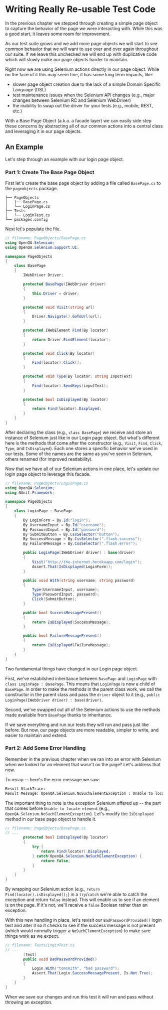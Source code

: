 # Writing Really Re-usable Test Code

In the previous chapter we stepped through creating a simple page object to capture the behavior of the page we were interacting with. While this was a good start, it leaves some room for improvement.

As our test suite grows and we add more page objects we will start to see common behavior that we will want to use over and over again throughout our suite. If we leave this unchecked we will end up with duplicative code which will slowly make our page objects harder to maintain. 

Right now we are using Selenium actions directly in our page object. While on the face of it this may seem fine, it has some long term impacts, like:

+ slower page object creation due to the lack of a simple Domain Specific Language (DSL)
+ test maintenance issues when the Selenium API changes (e.g., major changes between Selenium RC and Selenium WebDriver)
+ the inability to swap out the driver for your tests (e.g., mobile, REST, etc.)

With a Base Page Object (a.k.a. a facade layer) we can easily side step these concerns by abstracting all of our common actions into a central class and leveraging it in our page objects.

## An Example

Let's step through an example with our login page object.

### Part 1: Create The Base Page Object

First let's create the base page object by adding a file called `BasePage.cs` to the `pageobjects` package.

```text
├── PageObjects
│   ├── BasePage.cs
│   └── LoginPage.cs
├── Tests
│   └── LoginTest.cs
└── packages.config
```

Next let's populate the file.

```csharp
// filename: PageObjects/BasePage.cs
using OpenQA.Selenium;
using OpenQA.Selenium.Support.UI;

namespace PageObjects
{
    class BasePage
    {
        IWebDriver Driver;

        protected BasePage(IWebDriver driver)
        {
            this.Driver = driver;
        }

        protected void Visit(string url)
        {
            Driver.Navigate().GoToUrl(url);
        }

        protected IWebElement Find(By locator)
        {
            return Driver.FindElement(locator);
        }

        protected void Click(By locator)
        {
            Find(locator).Click();
        }

        protected void Type(By locator, string inputText)
        {
            Find(locator).SendKeys(inputText);
        }

        protected bool IsDisplayed(By locator)
        {
            return Find(locator).Displayed;
        }
    }
}
```

After declaring the class (e.g., `class BasePage`) we receive and store an instance of Selenium just like in our Login page object. But what's different here is the methods that come after the constructor (e.g., `Visit`, `Find`, `Click`, `Type`, and `IsDisplayed`). Each one stores a specific behavior we've used in our tests. Some of the names are the same as you've seen in Selenium, others renamed (for improved readability).

Now that we have all of our Selenium actions in one place, let's update our login page object to leverage this facade.

```csharp
// filename: PageObjects/LoginPage.cs
using OpenQA.Selenium;
using NUnit.Framework;

namespace PageObjects
{
    class LoginPage : BasePage
    {
        By LoginForm = By.Id("login");
        By UsernameInput = By.Id("username");
        By PasswordInput = By.Id("password");
        By SubmitButton = By.CssSelector("button");
        By SuccessMessage = By.CssSelector(".flash.success");
        By FailureMessage = By.CssSelector(".flash.error");

        public LoginPage(IWebDriver driver) : base(driver)
        {
            Visit("http://the-internet.herokuapp.com/login");
            Assert.That(IsDisplayed(LoginForm));
        }

        public void With(string username, string password)
        {
            Type(UsernameInput, username);
            Type(PasswordInput, password);
            Click(SubmitButton);
        }

        public bool SuccessMessagePresent()
        {
            return IsDisplayed(SuccessMessage);
        }

        public bool FailureMessagePresent()
        {
            return IsDisplayed(FailureMessage);
        }
    }
}
```

Two fundamental things have changed in our Login page object.

First, we've established inheritance between `BasePage` and `LoginPage` with `class LoginPage : BasePage`. This means that `LoginPage` is now a child of `BasePage`. In order to make the methods in the parent class work, we call the constructor in the parent class and pass the `driver` object to it (e.g., `public LoginPage(IWebDriver driver) : base(driver)`.

Second, we've swapped out all of the Selenium actions to use the methods made available from `BasePage` thanks to inheritance.

If we save everything and run our tests they will run and pass just like before. But now, our page objects are more readable, simpler to write, and easier to maintain and extend.

### Part 2: Add Some Error Handling

Remember in the previous chapter when we ran into an error with Selenium when we looked for an element that wasn't on the page? Let's address that now.

To recap -- here's the error message we saw:

```sh
Result StackTrace:
Result Message: OpenQA.Selenium.NoSuchElementException : Unable to locate element: {"method":"css selector","selector":".flash.success"}
```

The important thing to note is the exception Selenium offered up -- the part that comes before `Unable to locate element` (e.g., `OpenQA.Selenium.NoSuchElementException`). Let's modify the `IsDisplayed` method in our base page object to handle it.

```csharp
// filename: PageObjects/BasePage.cs
// ...
        protected bool IsDisplayed(By locator)
        {
            try {
                return Find(locator).Displayed;
            } catch(OpenQA.Selenium.NoSuchElementException) {
                return false;
            }
        }
    }
}
```

By wrapping our Selenium action (e.g., `return Find(locator).isDisplayed();`) in a `try`/`catch` we're able to catch the exception and return `false` instead. This will enable us to see if an element is on the page. If it's not, we'll receive a `false` Boolean rather than an exception.

With this new handling in place, let's revisit our `BadPasswordProvided()` login test and alter it so it checks to see if the success message is not present (which would normally trigger a `NoSuchElementException`) to make sure things work as we expect.

```csharp
// filename: Tests/LoginTest.cs
// ...
        [Test]
        public void BadPasswordProvided()
        {
            Login.With("tomsmith", "bad password");
            Assert.That(Login.SuccessMessagePresent, Is.Not.True);
        }
    }
}
```

When we save our changes and run this test it will run and pass without throwing an exception.

